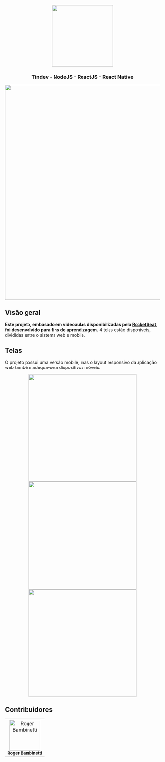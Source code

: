 
<h1 align="center">
<img
		width="200"
		src="https://github.com/RogerBambinetti/tindev-nodejs-reactjs-react-native/blob/master/preview/logo.png">
</h1>
<h3 align="center">
	Tindev - NodeJS - ReactJS - React Native
</h3>

<p align="center">
<img
		width="700"
		src="https://github.com/RogerBambinetti/tindev-nodejs-reactjs-react-native/blob/master/preview/Screenshot0.png">
</p>

## Visão geral

**Este projeto, embasado em videoaulas disponibilizadas pela [RocketSeat](https://github.com/Rocketseat), foi desenvolvido para fins de aprendizagem.** 4 telas estão disponíveis, divididas entre o sistema web e mobile.

## Telas

O projeto possui uma versão mobile, mas o layout responsivo da aplicação web também adequa-se a dispositivos móveis.

<p align="center">
<img
		width="350"
		src="https://github.com/RogerBambinetti/tindev-nodejs-reactjs-react-native/blob/master/preview/Screenshot3.png">
<img
		width="350"
		src="https://github.com/RogerBambinetti/tindev-nodejs-reactjs-react-native/blob/master/preview/Screenshot1.png">
<img
		width="350"
		src="https://github.com/RogerBambinetti/tindev-nodejs-reactjs-react-native/blob/master/preview/Screenshot2.png">
</p>

## Contribuidores

<table>
  <tr>
<td align="center"><a href="https://github.com/RogerBambinetti"><img src="https://avatars0.githubusercontent.com/u/50684839?s=460&v=4" width="100px;" alt="Roger Bambinetti"/><br /><sub><b>Roger Bambinetti</b></sub></a></td>
  </tr>
</table>
